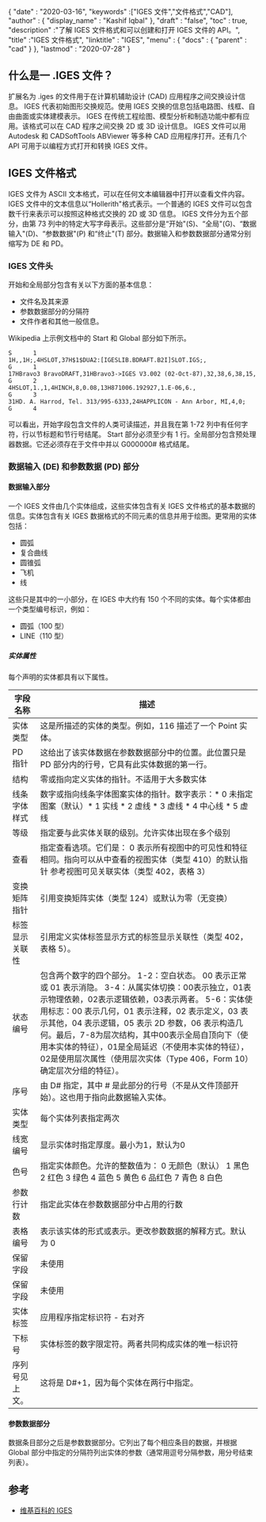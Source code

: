 {
  "date" : "2020-03-16",
  "keywords" :["IGES 文件","文件格式","CAD"],
  "author" : {
    "display_name" : "Kashif Iqbal"
},
  "draft" : "false",
  "toc" : true,
  "description" :"了解 IGES 文件格式和可以创建和打开 IGES 文件的 API。",
  "title" :"IGES 文件格式",
  "linktitle" : "IGES",
  "menu" : {
    "docs" : {
      "parent" : "cad"
}
},
  "lastmod" : "2020-07-28"
}

## 什么是一 .IGES 文件？

扩展名为 .iges 的文件用于在计算机辅助设计 (CAD) 应用程序之间交换设计信息。 IGES 代表初始图形交换规范。使用 IGES 交换的信息包括电路图、线框、自由曲面或实体建模表示。 IGES 在传统工程绘图、模型分析和制造功能中都有应用。该格式可以在 CAD 程序之间交换 2D 或 3D 设计信息。 IGES 文件可以用 Autodesk 和 CADSoftTools ABViewer 等多种 CAD 应用程序打开。还有几个 API 可用于以编程方式打开和转换 IGES 文件。

## IGES 文件格式

IGES 文件为 ASCII 文本格式，可以在任何文本编辑器中打开以查看文件内容。 IGES 文件中的文本信息以“Hollerith"格式表示。一个普通的 IGES 文件可以包含数千行来表示可以按照这种格式交换的 2D 或 3D 信息。 IGES 文件分为五个部分，由第 73 列中的特定大写字母表示。这些部分是“开始"(S)、“全局"(G)、“数据输入"(D)、“参数数据"(P) 和“终止"(T) 部分。数据输入和参数数据部分通常分别缩写为 DE 和 PD。

### IGES 文件头

开始和全局部分包含有关以下方面的基本信息：
* 文件名及其来源
* 参数数据部分的分隔符
* 文件作者和其他一般信息。

Wikipedia 上示例文档中的 Start 和 Global 部分如下所示。
```
S      1
1H,,1H;,4HSLOT,37H$1$DUA2:[IGESLIB.BDRAFT.B2I]SLOT.IGS;,                G      1
17HBravo3 BravoDRAFT,31HBravo3->IGES V3.002 (02-Oct-87),32,38,6,38,15,  G      2
4HSLOT,1.,1,4HINCH,8,0.08,13H871006.192927,1.E-06,6.,                   G      3
31HD. A. Harrod, Tel. 313/995-6333,24HAPPLICON - Ann Arbor, MI,4,0;     G      4
```
可以看出，开始字段包含文件的人类可读描述，并且我在第 1-72 列中有任何字符，行以节标题和节行号结尾。 Start 部分必须至少有 1 行。全局部分包含预处理器数据。它还必须存在于文件中并以 G000000# 格式结尾。

### 数据输入 (DE) 和参数数据 (PD) 部分

#### 数据输入部分
一个 IGES 文件由几个实体组成，这些实体包含有关 IGES 文件格式的基本数据的信息。实体包含有关 IGES 数据格式的不同元素的信息并用于绘图。更常用的实体包括：
* 圆弧
* 复合曲线
* 圆锥弧
* 飞机
* 线

这些只是其中的一小部分，在 IGES 中大约有 150 个不同的实体。每个实体都由一个类型编号标识，例如：
* 圆弧（100 型）
* LINE（110 型）

##### 实体属性

每个声明的实体都具有以下属性。

|字段名称|描述|
---|---|
|实体类型 |这是所描述的实体的类型。例如，116 描述了一个 Point 实体。|
|PD 指针 |这给出了该实体数据在参数数据部分中的位置。此位置只是 PD 部分内的行号，它具有此实体数据的第一行。|
|结构 |零或指向定义实体的指针。不适用于大多数实体|
|线条字体样式|数字或指向线条字体图案实体的指针。数字表示：* 0 未指定图案（默认）* 1 实线 * 2 虚线 * 3 虚线 * 4 中心线 * 5 虚线|
|等级|指定要与此实体关联的级别。允许实体出现在多个级别|
|查看|指定查看选项。它们是： 0 表示所有视图中的可见性和特征相同。指向可以从中查看的视图实体（类型 410）的默认指针 参考视图可见关联实体（类型 402，表格 3）
|变换矩阵指针|引用变换矩阵实体（类型 124）或默认为零（无变换）|
|标签显示关联性|引用定义实体标签显示方式的标签显示关联性（类型 402，表格 5）。
|状态编号|包含两个数字的四个部分。 1-2：空白状态。 00 表示正常或 01 表示消隐。 3-4：从属实体切换：00表示独立，01表示物理依赖，02表示逻辑依赖，03表示两者。 5-6：实体使用标志：00 表示几何，01 表示注释，02 表示定义，03 表示其他，04 表示逻辑，05 表示 2D 参数，06 表示构造几何。最后，7-8为层次结构，其中00表示全局自顶向下（使用本实体的特征），01是全局延迟（不使用本实体的特征），02是使用层次属性（使用层次实体（Type 406，Form 10）确定层次分组的特征）。
|序号|由 D# 指定，其中 # 是此部分的行号（不是从文件顶部开始）。这也用于指向此数据输入实体。|
|实体类型|每个实体列表指定两次|
|线宽编号|显示实体时指定厚度。最小为1，默认为0|
|色号|指定实体颜色。允许的整数值为： 0 无颜色（默认） 1 黑色 2 红色 3 绿色 4 蓝色 5 黄色 6 品红色 7 青色 8 白色|
|参数行计数|指定此实体在参数数据部分中占用的行数|
|表格编号|表示该实体的形式或表示。更改参数数据的解释方式。默认为 0|
|保留字段|未使用|
|保留字段|未使用|
|实体标签|应用程序指定标识符 - 右对齐|
|下标号|实体标签的数字限定符。两者共同构成实体的唯一标识符|
|序列号见上文。 |这将是 D#+1，因为每个实体在两行中指定。|

#### 参数数据部分
数据条目部分之后是参数数据部分。它列出了每个相应条目的数据，并根据 Global 部分中指定的分隔符列出实体的参数（通常用逗号分隔参数，用分号结束列表）。


## 参考
* [维基百科的 IGES](https://en.wikipedia.org/wiki/IGES)

